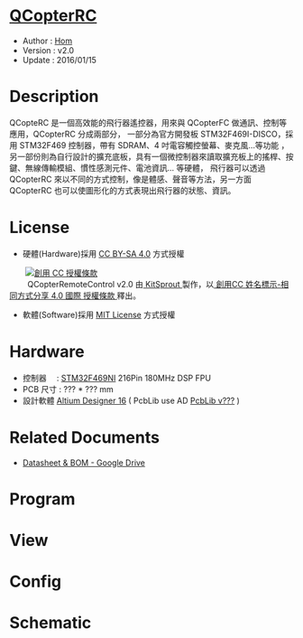[QCopterRC](https://github.com/QCopter/QCopterRemoteControl)
========
* Author  : [Hom](https://about.me/Hom)
* Version : v2.0
* Update  : 2016/01/15

Description
========
QCopteRC 是一個高效能的飛行器遙控器，用來與 QCopterFC 做通訊、控制等應用，QCopterRC 分成兩部分，
一部分為官方開發板 STM32F469I-DISCO，採用 STM32F469 控制器，帶有 SDRAM、4 吋電容觸控螢幕、麥克風...等功能
，另一部份則為自行設計的擴充底板，具有一個微控制器來讀取擴充板上的搖桿、按鍵、無線傳輸模組、慣性感測元件、電池資訊... 等硬體，
飛行器可以透過 QCopterRC 來以不同的方式控制，像是體感、聲音等方法，另一方面 QCopterRC 也可以使圖形化的方式表現出飛行器的狀態、資訊。

License
========
* 硬體(Hardware)採用 [CC BY-SA 4.0](http://creativecommons.org/licenses/by-sa/4.0/deed.zh_TW) 方式授權 
  
　　<a rel="license" href="http://creativecommons.org/licenses/by-sa/4.0/deed.zh_TW"><img alt="創用 CC 授權條款" style="border-width:0" src="http://i.creativecommons.org/l/by-sa/3.0/tw/80x15.png" /></a>  
　　<span xmlns:dct="http://purl.org/dc/terms/" property="dct:title"> QCopterRemoteControl v2.0 </span>由<a xmlns:cc="http://creativecommons.org/ns#" href="https://github.com/KitSprout" property="cc:attributionName" rel="cc:attributionURL"> KitSprout </a>製作，以<a rel="license" href="http://creativecommons.org/licenses/by-sa/4.0/deed.zh_TW"> 創用CC 姓名標示-相同方式分享 4.0 國際 授權條款 </a>釋出。  

* 軟體(Software)採用 [MIT License](http://opensource.org/licenses/MIT) 方式授權  

Hardware
========
* 控制器　 : [STM32F469NI](http://www.st.com/web/catalog/mmc/FM141/SC1169/SS1577/LN1876/PF260683) 216Pin 180MHz DSP FPU
* PCB 尺寸 : ??? * ??? mm
* 設計軟體 [Altium Designer 16](http://www.altium.com/en/products/altium-designer) ( PcbLib use AD [PcbLib v???](https://github.com/OpenPCB/AltiumDesigner_PcbLibrary) )

Related Documents
========
* [Datasheet & BOM - Google Drive](https://drive.google.com/folderview?id=0BzL2wwAot6oPWm5BdGdBbk5lRzg&usp=sharing)

Program
========

View
========

Config
========

Schematic
========
